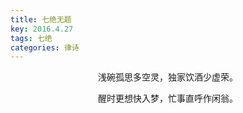 ```yaml
---
title: 七绝无题
key: 2016.4.27
tags: 七绝
categories: 律诗
---
```


<p align="center">浅碗孤思多空灵，独家饮酒少虚荣。
</p>
<p align="center">醒时更想快入梦，忙事直呼作闲翁。
</p>
<p align="center"></br>
</p>
